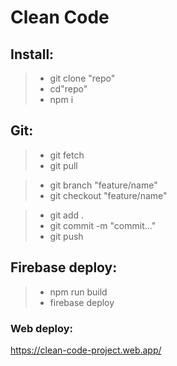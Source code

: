 # Clean Code

## Install:

> - git clone "repo"
> - cd"repo"
> - npm i

## Git:

> - git fetch
> - git pull

> - git branch "feature/name"
> - git checkout "feature/name"

> - git add .
> - git commit -m "commit..."
> - git push

## Firebase deploy:

> - npm run build
> - firebase deploy


### Web deploy:

https://clean-code-project.web.app/
